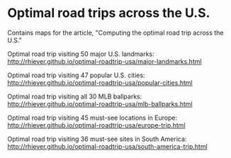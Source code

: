 # Optimal road trips across the U.S.

Contains maps for the article, "Computing the optimal road trip across the U.S."

Optimal road trip visiting 50 major U.S. landmarks: http://rhiever.github.io/optimal-roadtrip-usa/major-landmarks.html

Optimal road trip visiting 47 popular U.S. cities: http://rhiever.github.io/optimal-roadtrip-usa/popular-cities.html

Optimal road trip visiting all 30 MLB ballparks: http://rhiever.github.io/optimal-roadtrip-usa/mlb-ballparks.html

Optimal road trip visiting 45 must-see locations in Europe: http://rhiever.github.io/optimal-roadtrip-usa/europe-trip.html

Optimal road trip visiting 36 must-see sites in South America: http://rhiever.github.io/optimal-roadtrip-usa/south-america-trip.html
